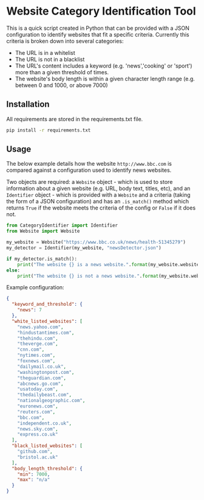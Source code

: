 # Website Category Identification Tool
This is a quick script created in Python that can be provided with a JSON configuration to identify websites that fit a specific criteria. Currently this criteria is broken down into several categories:
- The URL is in a whitelist
- The URL is not in a blacklist
- The URL's content includes a keyword (e.g. 'news','cooking' or 'sport') more than a given threshold of times. 
- The website's body length is within a given character length range (e.g. between 0 and 1000, or above 7000)

## Installation
All requirements are stored in the requirements.txt file. 
```bash
pip install -r requirements.txt
```

## Usage 
The below example details how the website ``http://www.bbc.com`` is compared against a configuration used to identify news websites. 

Two objects are required: a ```Website``` object - which is used to store information about a given website (e.g. URL, body text, titles, etc), and an ```Identifier``` object - which is provided with a ```Website``` and a criteria (taking the form of a JSON configuration) and has an ```.is_match()``` method which returns ```True``` if the website meets the criteria of the config or ```False``` if it does not. 

```python
from CategoryIdentifier import Identifier
from Website import Website

my_website = Website("https://www.bbc.co.uk/news/health-51345279")
my_detector = Identifier(my_website, "newsDetector.json")

if my_detector.is_match():
    print("The website {} is a news website.".format(my_website.website_url))
else:
    print("The website {} is not a news website.".format(my_website.website_url))
```
Example configuration:

```json
{
  "keyword_and_threshold": {
    "news": 7
  },
  "white_listed_websites": [
    "news.yahoo.com",
    "hindustantimes.com",
    "thehindu.com",
    "theverge.com",
    "cnn.com",
    "nytimes.com",
    "foxnews.com",
    "dailymail.co.uk",
    "washingtonpost.com",
    "theguardian.com",
    "abcnews.go.com",
    "usatoday.com",
    "thedailybeast.com",
    "nationalgeographic.com",
    "euronews.com",
    "reuters.com",
    "bbc.com",
    "independent.co.uk",
    "news.sky.com",
    "express.co.uk"
  ],
  "black_listed_websites": [
    "github.com",
    "bristol.ac.uk"
  ],
  "body_length_threshold": {
    "min": 7000,
    "max": "n/a"
  }
}
```
